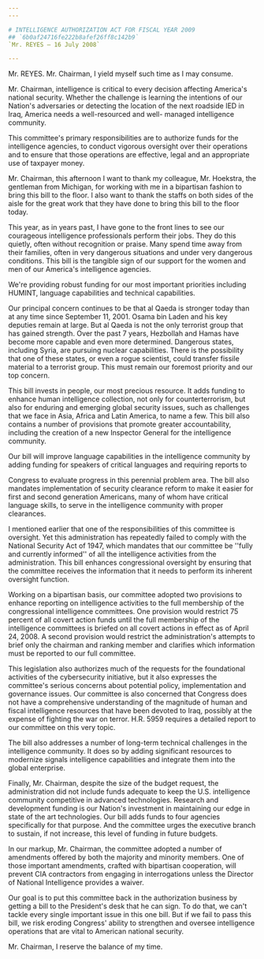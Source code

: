 ```yaml
---
---

# INTELLIGENCE AUTHORIZATION ACT FOR FISCAL YEAR 2009
## `6b0af24716fe222b8afef26ff8c142b9`
`Mr. REYES — 16 July 2008`

---
```



Mr. REYES. Mr. Chairman, I yield myself such time as I may consume.

Mr. Chairman, intelligence is critical to every decision affecting 
America's national security. Whether the challenge is learning the 
intentions of our Nation's adversaries or detecting the location of the 
next roadside IED in Iraq, America needs a well-resourced and well-
managed intelligence community.



This committee's primary responsibilities are to authorize funds for 
the intelligence agencies, to conduct vigorous oversight over their 
operations and to ensure that those operations are effective, legal and 
an appropriate use of taxpayer money.

Mr. Chairman, this afternoon I want to thank my colleague, Mr. 
Hoekstra, the gentleman from Michigan, for working with me in a 
bipartisan fashion to bring this bill to the floor. I also want to 
thank the staffs on both sides of the aisle for the great work that 
they have done to bring this bill to the floor today.

This year, as in years past, I have gone to the front lines to see 
our courageous intelligence professionals perform their jobs. They do 
this quietly, often without recognition or praise. Many spend time away 
from their families, often in very dangerous situations and under very 
dangerous conditions. This bill is the tangible sign of our support for 
the women and men of our America's intelligence agencies.

We're providing robust funding for our most important priorities 
including HUMINT, language capabilities and technical capabilities.

Our principal concern continues to be that al Qaeda is stronger today 
than at any time since September 11, 2001. Osama bin Laden and his key 
deputies remain at large. But al Qaeda is not the only terrorist group 
that has gained strength. Over the past 7 years, Hezbollah and Hamas 
have become more capable and even more determined. Dangerous states, 
including Syria, are pursuing nuclear capabilities. There is the 
possibility that one of these states, or even a rogue scientist, could 
transfer fissile material to a terrorist group. This must remain our 
foremost priority and our top concern.

This bill invests in people, our most precious resource. It adds 
funding to enhance human intelligence collection, not only for 
counterterrorism, but also for enduring and emerging global security 
issues, such as challenges that we face in Asia, Africa and Latin 
America, to name a few. This bill also contains a number of provisions 
that promote greater accountability, including the creation of a new 
Inspector General for the intelligence community.

Our bill will improve language capabilities in the intelligence 
community by adding funding for speakers of critical languages and 
requiring reports to


Congress to evaluate progress in this perennial problem area. The bill 
also mandates implementation of security clearance reform to make it 
easier for first and second generation Americans, many of whom have 
critical language skills, to serve in the intelligence community with 
proper clearances.

I mentioned earlier that one of the responsibilities of this 
committee is oversight. Yet this administration has repeatedly failed 
to comply with the National Security Act of 1947, which mandates that 
our committee be ''fully and currently informed'' of all the 
intelligence activities from the administration. This bill enhances 
congressional oversight by ensuring that the committee receives the 
information that it needs to perform its inherent oversight function.

Working on a bipartisan basis, our committee adopted two provisions 
to enhance reporting on intelligence activities to the full membership 
of the congressional intelligence committees. One provision would 
restrict 75 percent of all covert action funds until the full 
membership of the intelligence committees is briefed on all covert 
actions in effect as of April 24, 2008. A second provision would 
restrict the administration's attempts to brief only the chairman and 
ranking member and clarifies which information must be reported to our 
full committee.

This legislation also authorizes much of the requests for the 
foundational activities of the cybersecurity initiative, but it also 
expresses the committee's serious concerns about potential policy, 
implementation and governance issues. Our committee is also concerned 
that Congress does not have a comprehensive understanding of the 
magnitude of human and fiscal intelligence resources that have been 
devoted to Iraq, possibly at the expense of fighting the war on terror. 
H.R. 5959 requires a detailed report to our committee on this very 
topic.

The bill also addresses a number of long-term technical challenges in 
the intelligence community. It does so by adding significant resources 
to modernize signals intelligence capabilities and integrate them into 
the global enterprise.

Finally, Mr. Chairman, despite the size of the budget request, the 
administration did not include funds adequate to keep the U.S. 
intelligence community competitive in advanced technologies. Research 
and development funding is our Nation's investment in maintaining our 
edge in state of the art technologies. Our bill adds funds to four 
agencies specifically for that purpose. And the committee urges the 
executive branch to sustain, if not increase, this level of funding in 
future budgets.

In our markup, Mr. Chairman, the committee adopted a number of 
amendments offered by both the majority and minority members. One of 
those important amendments, crafted with bipartisan cooperation, will 
prevent CIA contractors from engaging in interrogations unless the 
Director of National Intelligence provides a waiver.

Our goal is to put this committee back in the authorization business 
by getting a bill to the President's desk that he can sign. To do that, 
we can't tackle every single important issue in this one bill. But if 
we fail to pass this bill, we risk eroding Congress' ability to 
strengthen and oversee intelligence operations that are vital to 
American national security.

Mr. Chairman, I reserve the balance of my time.
